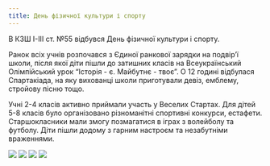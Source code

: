 ```yaml
---
title: День фізичної культури і спорту
---
```


В КЗШ I-III ст. №55 відбувся День фізичної культури і спорту.

Ранок всіх учнів розпочався з Єдиної ранкової зарядки на подвір’ї школи, після якої діти пішли до затишних класів на Всеукраїнський Олімпійський урок “Історія - є. Майбутнє - твоє”. О 12 годині відбулася Спартакіада, на яку вихованці школи приготували девіз, емблему, стройову пісню тощо.

Учні 2-4 класів активно приймали участь у Веселих Стартах. Для дітей 5-8 класів було організовано різноманітні спортивні конкурси, естафети.
Старшокласники мали змогу позмагатися в іграх з волейболу та футболу. Діти пішли додому з гарним настроєм та незабутніми враженнями.

<gallery>

![](1.webp)
![](2.webp)
![](3.webp)
![](4.webp)

</gallery>
